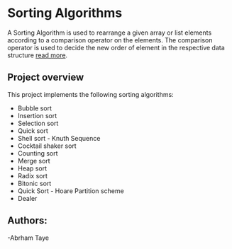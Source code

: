 # Sorting Algorithms

A Sorting Algorithm is used to rearrange a given array or list elements according to a comparison operator on the elements. The comparison operator is used to decide the new order of element in the respective data structure [read more](https://www.geeksforgeeks.org/sorting-algorithms/).

## Project overview
This project implements the following sorting algorithms:
- Bubble sort
- Insertion sort
- Selection sort
- Quick sort
- Shell sort - Knuth Sequence
- Cocktail shaker sort
- Counting sort
- Merge sort
- Heap sort
- Radix sort
- Bitonic sort
- Quick Sort - Hoare Partition scheme
- Dealer

## Authors:
-Abrham Taye
